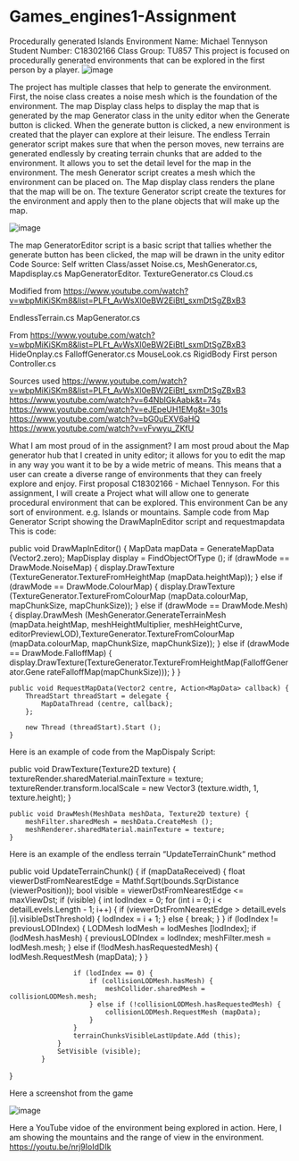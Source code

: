 # Games_engines1-Assignment
Procedurally generated Islands Environment
Name: Michael Tennyson
Student Number: C18302166
Class Group: TU857
 This project is focused on procedurally generated environments that can be explored in the first person by a player.
 ![image](https://user-images.githubusercontent.com/55544189/146186160-006098d4-b7ba-4c6f-b64f-b9875f195837.png)


The project has multiple classes that help to generate the environment. First, the noise class creates a noise mesh which is the foundation of the environment. The map Display class helps to display the map that is generated by the map Generator class in the unity editor when the Generate button is clicked. When the generate button is clicked, a new environment is created that the player can explore at their leisure. The endless Terrain generator script makes sure that when the person moves, new terrains are generated endlessly by creating terrain chunks that are added to the environment. It allows you to set the detail level for the map in the environment. The mesh Generator script creates a mesh which the environment can be placed on. The Map display class renders the plane that the map will be on. The texture Generator script create the textures for the environment and apply then to the plane objects that will make up the map. 

![image](https://user-images.githubusercontent.com/55544189/146186233-17dd30e3-069c-42fe-a483-95af7de574c7.png)

 
The map GeneratorEditor script is a basic script that tallies whether the generate button has been clicked, the map will be drawn in the unity editor 
Code Source:
Self written
Class/asset	
Noise.cs,
MeshGenerator.cs,
Mapdisplay.cs
MapGeneratorEditor.
TextureGenerator.cs
Cloud.cs

Modified from
https://www.youtube.com/watch?v=wbpMiKiSKm8&list=PLFt_AvWsXl0eBW2EiBtl_sxmDtSgZBxB3
	
EndlessTerrain.cs
MapGenerator.cs

From
https://www.youtube.com/watch?v=wbpMiKiSKm8&list=PLFt_AvWsXl0eBW2EiBtl_sxmDtSgZBxB3
HideOnplay.cs
FalloffGenerator.cs
MouseLook.cs
RigidBody First person Controller.cs
	
Sources used
https://www.youtube.com/watch?v=wbpMiKiSKm8&list=PLFt_AvWsXl0eBW2EiBtl_sxmDtSgZBxB3
https://www.youtube.com/watch?v=64NblGkAabk&t=74s
https://www.youtube.com/watch?v=eJEpeUH1EMg&t=301s
https://www.youtube.com/watch?v=bG0uEXV6aHQ
https://www.youtube.com/watch?v=vFvwyu_ZKfU

What I am most proud of in the assignment?
I am most proud about the Map generator hub that I created in unity editor; it allows for you to edit the map in any way you want it to be by a wide metric of means. This means that a user can create a diverse range of environments that they can freely explore and enjoy.
First proposal
C18302166 - Michael Tennyson. For this assignment, I will create a Project what will allow one to generate procedural environment that can be explored. This environment Can be any sort of environment. e.g. Islands or mountains.
Sample code from Map Generator Script showing the DrawMapInEditor script and requestmapdata
This is code:

public void DrawMapInEditor() {
		MapData mapData = GenerateMapData (Vector2.zero);
		MapDisplay display = FindObjectOfType<MapDisplay> ();
		if (drawMode == DrawMode.NoiseMap) {
			display.DrawTexture (TextureGenerator.TextureFromHeightMap (mapData.heightMap));
		} 
	else if (drawMode == DrawMode.ColourMap) {
			display.DrawTexture (TextureGenerator.TextureFromColourMap (mapData.colourMap, mapChunkSize, mapChunkSize));
		} 
	else if (drawMode == DrawMode.Mesh) {
			display.DrawMesh (MeshGenerator.GenerateTerrainMesh (mapData.heightMap, meshHeightMultiplier, meshHeightCurve, editorPreviewLOD),TextureGenerator.TextureFromColourMap (mapData.colourMap, mapChunkSize, mapChunkSize));
		} 
	else if (drawMode == DrawMode.FalloffMap) {
				display.DrawTexture(TextureGenerator.TextureFromHeightMap(FalloffGenerator.Gene rateFalloffMap(mapChunkSize)));
		}
}
	
	public void RequestMapData(Vector2 centre, Action<MapData> callback) {
		ThreadStart threadStart = delegate {
			MapDataThread (centre, callback);
		};

		new Thread (threadStart).Start ();
	}
	
Here is an example of code from the MapDispaly Script:
	
public void DrawTexture(Texture2D texture) {
		textureRender.sharedMaterial.mainTexture = texture;
		textureRender.transform.localScale = new Vector3 (texture.width, 1, texture.height);
	}
	
	public void DrawMesh(MeshData meshData, Texture2D texture) {
		meshFilter.sharedMesh = meshData.CreateMesh ();
		meshRenderer.sharedMaterial.mainTexture = texture;
	}

Here is an example of the endless terrain “UpdateTerrainChunk“ method

public void UpdateTerrainChunk() {
			if (mapDataReceived) {
				float viewerDstFromNearestEdge = Mathf.Sqrt(bounds.SqrDistance (viewerPosition));
				bool visible = viewerDstFromNearestEdge <= maxViewDst;
				if (visible) {
					int lodIndex = 0;
					for (int i = 0; i < detailLevels.Length - 1; i++) {
						if (viewerDstFromNearestEdge > detailLevels [i].visibleDstThreshold) {
							lodIndex = i + 1;
						} else {
							break;
						}
					}
					if (lodIndex != previousLODIndex) {
						LODMesh lodMesh = lodMeshes [lodIndex];
						if (lodMesh.hasMesh) {
							previousLODIndex = lodIndex;
							meshFilter.mesh = lodMesh.mesh;
						} else if (!lodMesh.hasRequestedMesh) {
							lodMesh.RequestMesh (mapData);
						}
					}
	
					if (lodIndex == 0) {
						if (collisionLODMesh.hasMesh) {
							meshCollider.sharedMesh = collisionLODMesh.mesh;
						} else if (!collisionLODMesh.hasRequestedMesh) {
							collisionLODMesh.RequestMesh (mapData);
						}
					}
					terrainChunksVisibleLastUpdate.Add (this);
				}
				SetVisible (visible);
			}
}



Here a screenshot from the game
 
 ![image](https://user-images.githubusercontent.com/55544189/146186054-58357435-e21a-46b3-b845-34c9d8582838.png)

 
Here a YouTube vidoe of the environment being explored in action. Here, I am showing the mountains and the range of view in the environment.
https://youtu.be/nrj9IoIdDIk

